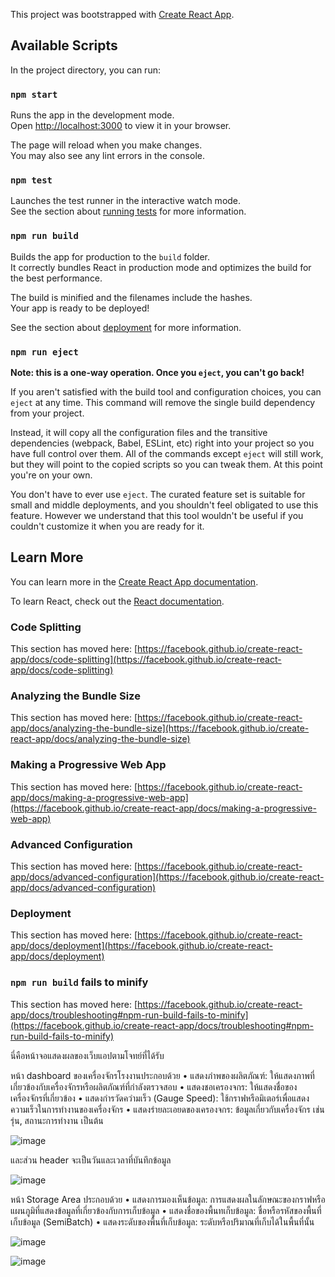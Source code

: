 This project was bootstrapped with [Create React App](https://github.com/facebook/create-react-app).

## Available Scripts

In the project directory, you can run:

### `npm start`

Runs the app in the development mode.\
Open [http://localhost:3000](http://localhost:3000) to view it in your browser.

The page will reload when you make changes.\
You may also see any lint errors in the console.

### `npm test`

Launches the test runner in the interactive watch mode.\
See the section about [running tests](https://facebook.github.io/create-react-app/docs/running-tests) for more information.

### `npm run build`

Builds the app for production to the `build` folder.\
It correctly bundles React in production mode and optimizes the build for the best performance.

The build is minified and the filenames include the hashes.\
Your app is ready to be deployed!

See the section about [deployment](https://facebook.github.io/create-react-app/docs/deployment) for more information.

### `npm run eject`

**Note: this is a one-way operation. Once you `eject`, you can't go back!**

If you aren't satisfied with the build tool and configuration choices, you can `eject` at any time. This command will remove the single build dependency from your project.

Instead, it will copy all the configuration files and the transitive dependencies (webpack, Babel, ESLint, etc) right into your project so you have full control over them. All of the commands except `eject` will still work, but they will point to the copied scripts so you can tweak them. At this point you're on your own.

You don't have to ever use `eject`. The curated feature set is suitable for small and middle deployments, and you shouldn't feel obligated to use this feature. However we understand that this tool wouldn't be useful if you couldn't customize it when you are ready for it.

## Learn More

You can learn more in the [Create React App documentation](https://facebook.github.io/create-react-app/docs/getting-started).

To learn React, check out the [React documentation](https://reactjs.org/).

### Code Splitting

This section has moved here: [https://facebook.github.io/create-react-app/docs/code-splitting](https://facebook.github.io/create-react-app/docs/code-splitting)

### Analyzing the Bundle Size

This section has moved here: [https://facebook.github.io/create-react-app/docs/analyzing-the-bundle-size](https://facebook.github.io/create-react-app/docs/analyzing-the-bundle-size)

### Making a Progressive Web App

This section has moved here: [https://facebook.github.io/create-react-app/docs/making-a-progressive-web-app](https://facebook.github.io/create-react-app/docs/making-a-progressive-web-app)

### Advanced Configuration

This section has moved here: [https://facebook.github.io/create-react-app/docs/advanced-configuration](https://facebook.github.io/create-react-app/docs/advanced-configuration)

### Deployment

This section has moved here: [https://facebook.github.io/create-react-app/docs/deployment](https://facebook.github.io/create-react-app/docs/deployment)

### `npm run build` fails to minify

This section has moved here: [https://facebook.github.io/create-react-app/docs/troubleshooting#npm-run-build-fails-to-minify](https://facebook.github.io/create-react-app/docs/troubleshooting#npm-run-build-fails-to-minify)

นี่คือหน้าจอแสดงผลของเว็บแอปตามโจทย์ที่ได้รับ

หน้า dashboard ของเครื่องจักรโรงงานประกอบด้วย
• แสดงภำพของผลิตภัณฑ์: ให้แสดงภาพที่เกี่ยวข้องกับเครื่องจักรหรือผลิตภัณฑ์ที่กำลังตรวจสอบ 
• แสดงชอเครองจกร: ให้แสดงชื่อของเครื่องจักรที่เกี่ยวข้อง 
• แสดงกำรวัดควำมเร็ว (Gauge Speed): ใช้กราฟหรือมิเตอร์เพื่อแสดงความเร็วในการทำงานของเครื่องจักร 
• แสดงรำยละเอยดของเครองจกร: ข้อมูลเกี่ยวกับเครื่องจักร เช่น รุ่น, สถานะการทำงาน เป็นต้น 

![image](https://github.com/user-attachments/assets/ec13fb38-1514-4784-af9a-f18f3b5e0e79)

และส่วน header จะเป็นวันและเวลาที่บันทึกข้อมูล

![image](https://github.com/user-attachments/assets/66af819b-ca22-4913-8318-73c548215976)
 
หน้า Storage Area ประกอบด้วย
• แสดงการมองเห็นข้อมูล: การแสดงผลในลักษณะของกราฟหรือแผนภูมิที่แสดงข้อมูลที่เกี่ยวข้องกับการเก็บข้อมูล 
• แสดงชื่อของพื้นทเก็บข้อมูล: ชื่อหรือรหัสของพื้นที่เก็บข้อมูล (SemiBatch)
• แสดงระดับของพื้นที่เก็บข้อมูล: ระดับหรือปริมาณที่เก็บได้ในพื้นที่นั้น

![image](https://github.com/user-attachments/assets/da3597b3-6db6-423a-a6e1-0a423408ffc2)


![image](https://github.com/user-attachments/assets/6bdfb08b-6fd0-4c6b-99f8-d51629f0ee4b)



